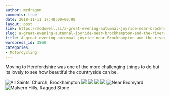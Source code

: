 ```yaml
---
author: mcdragon
comments: true
date: 2018-11-11 17:40:00+00:00
layout: post
link: https://mcdowell.si/a-great-evening-autumnal-joyride-near-brockhampton-and-the-river-wye-3560.html
slug: a-great-evening-autumnal-joyride-near-brockhampton-and-the-river-wye
title: A great evening autumnal joyride near Brockhampton and the river Wye
wordpress_id: 3560
categories:
- Motorcycling
---
```


Moving to Herefordshire was one of the more challenging things to do but its lovely to see how beautiful the countryside can be.

![All Saints’ Church, Brockhampton](https://img.mcdowell.si/2018/11/2018-11-11-15.07.26-1.jpg "All Saints’ Church, Brockhampton")
![](https://img.mcdowell.si/2018/11/2018-11-11-14.47.15-1.jpg)
![](https://img.mcdowell.si/2018/11/2018-11-11-15.16.15.jpg)
![](https://img.mcdowell.si/2018/11/2018-11-11-15.16.37.jpg)
![](https://img.mcdowell.si/2018/11/2018-11-11-15.16.56.jpg)
![Near Bromyard](https://img.mcdowell.si/2018/11/2018-10-28-09.24.50-2.jpg "Near Bromyard")
![Malvern Hills, Ragged Stone](https://img.mcdowell.si/2018/11/2018-11-02-15.58.35.jpg "Malvern Hills, Ragged Stone")

